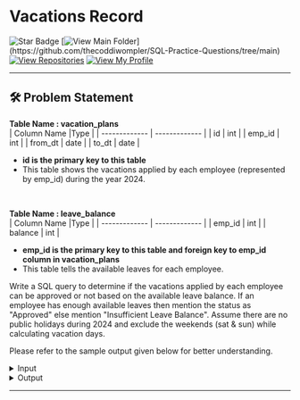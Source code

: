 # Vacations Record
![Star Badge](https://img.shields.io/static/v1?label=%F0%9F%8C%9F&message=If%20Useful&style=style=flat&color=BC4E99)
[![View Main Folder](https://img.shields.io/badge/View-Main_Folder-971901?)](https://github.com/thecoddiwompler/SQL-Practice-Questions/tree/main)
[![View Repositories](https://img.shields.io/badge/View-My_Repositories-blue?logo=GitHub)](https://github.com/thecoddiwompler?tab=repositories)
[![View My Profile](https://img.shields.io/badge/View-My_Profile-green?logo=GitHub)](https://github.com/thecoddiwompler)

---

## 🛠️ Problem Statement

  <b>Table Name : vacation_plans</b>
</br>
|  Column Name  |Type |
| ------------- | ------------- |
| id  | int  |
| emp_id | int |
| from_dt | date |
| to_dt | date |

* <b> id is the primary key to this table </b>
* This table shows the vacations applied by each employee (represented by emp_id) during the year 2024.

<br>

  <b>Table Name : leave_balance</b>
</br>
|  Column Name  |Type |
| ------------- | ------------- |
| emp_id  | int  |
| balance | int |

* <b> emp_id is the primary key to this table and foreign key to emp_id column in vacation_plans </b>
* This table tells the available leaves for each employee.

Write a SQL query to determine if the vacations applied by each employee can be approved or not based on the available leave balance. 
If an employee has enough available leaves then mention the status as "Approved" else mention "Insufficient Leave Balance".
Assume there are no public holidays during 2024 and exclude the weekends (sat & sun) while calculating vacation days. 

Please refer to the sample output given below for better understanding.

 <details>
<summary>
Input
</summary>
<br>
<b>Table Name : vacation_plans</b><br><br>

| id | emp_id | from_dt    | to_dt      |
|----|--------|------------|------------|
| 1  | 1      | 2024-02-12 | 2024-02-16 |
| 2  | 2      | 2024-02-20 | 2024-02-29 |
| 3  | 3      | 2024-03-01 | 2024-03-31 |
| 4  | 1      | 2024-04-11 | 2024-04-23 |
| 5  | 4      | 2024-06-01 | 2024-06-30 |
| 6  | 3      | 2024-07-05 | 2024-07-15 |
| 7  | 3      | 2024-08-28 | 2024-09-15 |



<br>
<b>Table Name : leave_balance</b><br><br>

| emp_id | balance |
|--------|---------|
| 1      | 12      |
| 2      | 10      |
| 3      | 26      |
| 4      | 20      |
| 5      | 14      |



</details>

<details>
<summary>
Output
</summary>
<br>

| id | emp_id | from_dt    | to_dt      | vacation_days | status |
|----|--------|------------|------------|------------|------------|
| 1  | 1      | 2024-02-12 | 2024-02-16 | 5 | Approved |
| 2  | 2      | 2024-02-20 | 2024-02-29 | 8 | Approved |
| 3  | 3      | 2024-03-01 | 2024-03-31 | 21 | Approved |
| 4  | 1      | 2024-04-11 | 2024-04-23 | 9 | Insufficient Leave Balance |
| 5  | 4      | 2024-06-01 | 2024-06-30 | 20 | Approved |
| 6  | 3      | 2024-07-05 | 2024-07-15 | 7 | Insufficient Leave Balance |
| 7  | 3      | 2024-08-28 | 2024-09-15 | 13 | Insufficient Leave Balance |


</details>

---

